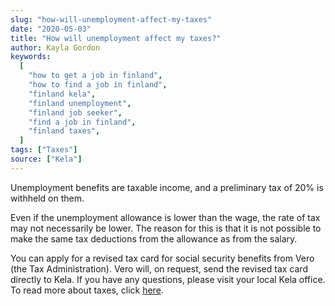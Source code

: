 ```yaml
---
slug: "how-will-unemployment-affect-my-taxes"
date: "2020-05-03"
title: "How will unemployment affect my taxes?"
author: Kayla Gordon
keywords:
  [
    "how to get a job in finland",
    "how to find a job in finland",
    "finland kela",
    "finland unemployment",
    "finland job seeker",
    "find a job in finland",
    "finland taxes",
  ]
tags: ["Taxes"]
source: ["Kela"]
---
```


Unemployment benefits are taxable income, and a preliminary tax of 20% is withheld on them.

Even if the unemployment allowance is lower than the wage, the rate of tax may not necessarily be lower. The reason for this is that it is not possible to make the same tax deductions from the allowance as from the salary.

You can apply for a revised tax card for social security benefits from Vero (the Tax Administration). Vero will, on request, send the revised tax card directly to Kela. If you have any questions, please visit your local Kela office. To read more about taxes, click [here](https://www.kela.fi/web/en/taxation-of-unemployment-benefits).
